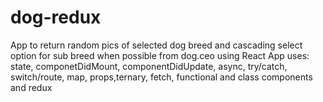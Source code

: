 # dog-redux
App to return random pics of selected dog breed and cascading select option for sub breed when possible from dog.ceo using React App 
uses: state, componetDidMount, componentDidUpdate, async, try/catch, switch/route, map, props,ternary, fetch, functional and class components and redux

